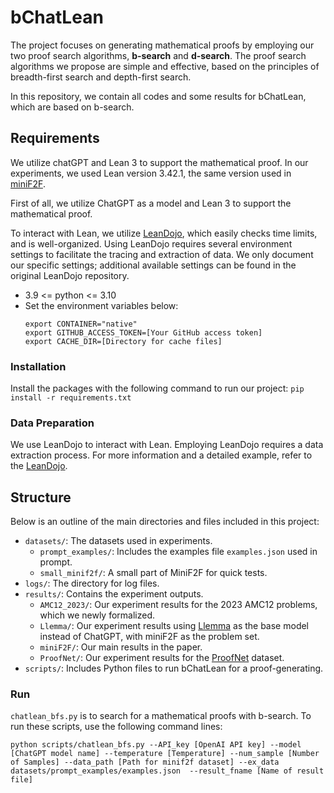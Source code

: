 # bChatLean
The project focuses on generating mathematical proofs by employing our two proof search algorithms, **b-search** and **d-search**. The proof search algorithms we propose are simple and effective, based on the principles of breadth-first search and depth-first search. 

In this repository, we contain all codes and some results for bChatLean, which are based on b-search.

## Requirements
We utilize chatGPT and Lean 3 to support the mathematical proof. In our experiments, we used Lean version 3.42.1, the same version used in [miniF2F](https://github.com/openai/miniF2F).

First of all, we utilize ChatGPT as a model and Lean 3 to support the mathematical proof.

To interact with Lean, we utilize [LeanDojo](https://github.com/lean-dojo/LeanDojo), which easily checks time limits, and is well-organized.
Using LeanDojo requires several environment settings to facilitate the tracing and extraction of data.
We only document our specific settings; additional available settings can be found in the original LeanDojo repository.
- 3.9 <= python <= 3.10
- Set the environment variables below:
    ```
    export CONTAINER="native"
    export GITHUB_ACCESS_TOKEN=[Your GitHub access token]
    export CACHE_DIR=[Directory for cache files]
    ```

### Installation
Install the packages with the following command to run our project:
    ```
    pip install -r requirements.txt
    ```

### Data Preparation
We use LeanDojo to interact with Lean. Employing LeanDojo requires a data extraction process. For more information and a detailed example, refer to the [LeanDojo](https://github.com/lean-dojo/LeanDojo).

## Structure
Below is an outline of the main directories and files included in this project:
- `datasets/`: The datasets used in experiments.
    - `prompt_examples/`: Includes the examples file `examples.json` used in prompt.
    - `small_minif2f/`: A small part of MiniF2F for quick tests. 
- `logs/`: The directory for log files.
- `results/`: Contains the experiment outputs.
    - `AMC12_2023/`: Our experiment results for the 2023 AMC12 problems, which we newly formalized.
    - `Llemma/`: Our experiment results using [Llemma](https://arxiv.org/abs/2310.10631) as the base model instead of ChatGPT, with miniF2F as the problem set.
    - `miniF2F/`: Our main results in the paper.
    - `ProofNet/`: Our experiment results for the [ProofNet](https://github.com/zhangir-azerbayev/ProofNet) dataset.
- `scripts/`: Includes Python files to run bChatLean for a proof-generating.

### Run
`chatlean_bfs.py` is to search for a mathematical proofs with b-search. To run these scripts, use the following command lines:
```
python scripts/chatlean_bfs.py --API_key [OpenAI API key] --model [ChatGPT model name] --temperature [Temperature] --num_sample [Number of Samples] --data_path [Path for minif2f dataset] --ex_data datasets/prompt_examples/examples.json  --result_fname [Name of result file]
```
